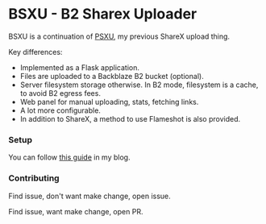 # BSXU - B2 Sharex Uploader

BSXU is a continuation of [PSXU](https://github.com/markski1/PSXU), my previous ShareX upload thing.

Key differences:

- Implemented as a Flask application.
- Files are uploaded to a Backblaze B2 bucket (optional).
- Server filesystem storage otherwise. In B2 mode, filesystem is a cache, to avoid B2 egress fees.
- Web panel for manual uploading, stats, fetching links.
- A lot more configurable.
- In addition to ShareX, a method to use Flameshot is also provided.

### Setup

You can follow [this guide](https://markski.ar/blog/bsxu-b2-hosting) in my blog.

### Contributing

Find issue, don't want make change, open issue.

Find issue, want make change, open PR.

